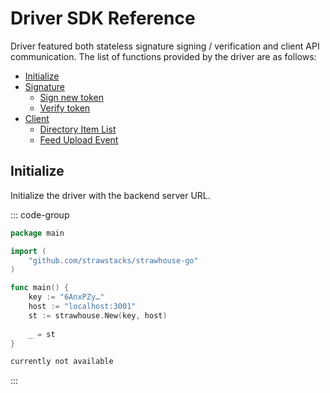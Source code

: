 # Driver SDK Reference

Driver featured both stateless signature signing / verification and client API communication. The list of functions provided by the driver are as follows:

- [Initialize](/driver/reference#initialize)
- [Signature](/driver/reference-signature)
  - [Sign new token](/driver/reference-signature#sign)
  - [Verify token](/driver/reference-signature#verify)
- [Client](/driver/reference-client)
  - [Directory Item List](/driver/reference-client#directory-item-list)
  - [Feed Upload Event](/driver/reference-client#feed-upload-event)

## Initialize

Initialize the driver with the backend server URL.

::: code-group

```go [go]
package main

import (
    "github.com/strawstacks/strawhouse-go"
)

func main() {
    key := "6AnxPZy…"
    host := "localhost:3001"
    st := strawhouse.New(key, host)
    
    _ = st
}
```

```c# [c#]
currently not available
```

:::
